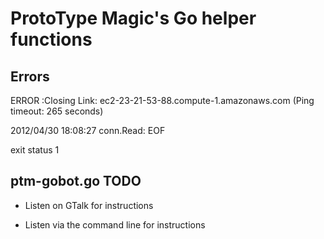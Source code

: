 # ProtoType Magic's Go helper functions


## Errors

ERROR :Closing Link: ec2-23-21-53-88.compute-1.amazonaws.com (Ping timeout: 265 seconds)

2012/04/30 18:08:27 conn.Read: EOF

exit status 1


## ptm-gobot.go TODO

* Listen on GTalk for instructions

* Listen via the command line for instructions
